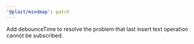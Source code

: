 ```yaml
---
'@plait/mindmap': patch
---
```


Add debounceTime to resolve the problem that last insert text operation cannot be subscribed.
